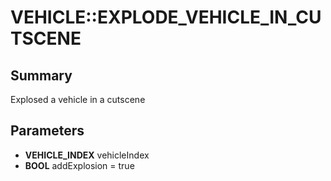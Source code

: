 # VEHICLE::EXPLODE_VEHICLE_IN_CUTSCENE

## Summary
Explosed a vehicle in a cutscene

## Parameters
* **VEHICLE_INDEX** vehicleIndex
* **BOOL** addExplosion = true